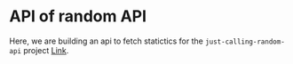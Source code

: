 # API of random API

Here, we are building an api to fetch statictics for the `just-calling-random-api` project [Link](https://github.com/vedangj044/just-calling-random-api). 
